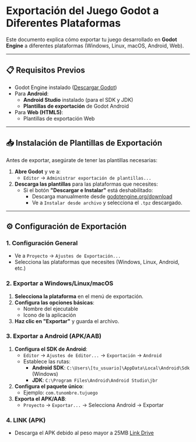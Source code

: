 # **Exportación del Juego Godot a Diferentes Plataformas**  

Este documento explica cómo exportar tu juego desarrollado en **Godot Engine** a diferentes plataformas (Windows, Linux, macOS, Android, Web).  

---

## **📋 Requisitos Previos**  
- Godot Engine instalado ([Descargar Godot](https://godotengine.org/download))  
- Para **Android**:  
  - **Android Studio** instalado (para el SDK y JDK)  
  - **Plantillas de exportación** de Godot Android  
- Para **Web (HTML5)**:  
  - Plantillas de exportación Web  

---

## **📥 Instalación de Plantillas de Exportación**  
Antes de exportar, asegúrate de tener las plantillas necesarias:  

1. **Abre Godot** y ve a:  
   - `Editor` → `Administrar exportación de plantillas...`  
2. **Descarga las plantillas** para las plataformas que necesites:  
   - Si el botón **"Descargar e Instalar"** está deshabilitado:  
     - Descarga manualmente desde [godotengine.org/download](https://godotengine.org/download)  
     - Ve a `Instalar desde archivo` y selecciona el `.tpz` descargado.  

---

## **⚙️ Configuración de Exportación**  

### **1. Configuración General**  
- Ve a `Proyecto` → `Ajustes de Exportación...`  
- Selecciona las plataformas que necesites (Windows, Linux, Android, etc.)  

### **2. Exportar a Windows/Linux/macOS**  
1. **Selecciona la plataforma** en el menú de exportación.  
2. **Configura las opciones básicas**:  
   - Nombre del ejecutable  
   - Icono de la aplicación  
3. **Haz clic en "Exportar"** y guarda el archivo.  

### **3. Exportar a Android (APK/AAB)**  
1. **Configura el SDK de Android**:  
   - `Editor` → `Ajustes de Editor...` → `Exportación` → `Android`  
   - Establece las rutas:  
     - **Android SDK**: `C:\Users\[tu_usuario]\AppData\Local\Android\Sdk` (Windows)  
     - **JDK**: `C:\Program Files\Android\Android Studio\jbr`  
2. **Configura el paquete único**:  
   - Ejemplo: `com.tunombre.tujuego`  
3. **Exporta el APK/AAB**:  
   - `Proyecto` → `Exportar...` → Selecciona Android → Exportar  


### **4. LINK (APK)** 
  - Descarga el APK debido al peso mayor a 25MB [Link Drive](https://drive.google.com/file/d/1cNBbziyxxj3pvwnrsWAUxWLJm-zmbBF1/view?usp=sharing)  




